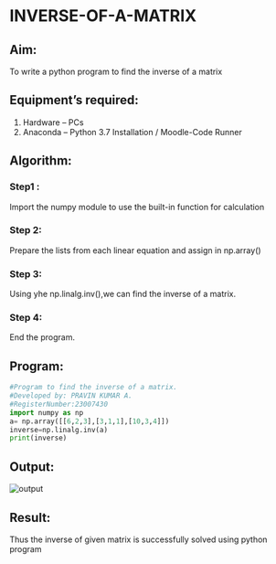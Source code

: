 # INVERSE-OF-A-MATRIX
## Aim:
To write a python program to find the inverse of a matrix
## Equipment’s required:
1. 	Hardware – PCs
2. 	Anaconda – Python 3.7 Installation / Moodle-Code Runner
## Algorithm:
### Step1 : 
Import the numpy module to use the built-in function for calculation
### Step 2: 
Prepare the lists from each linear equation and assign in np.array()
### Step 3: 
Using yhe np.linalg.inv(),we can find the inverse of a matrix.
### Step 4: 
End the program.
## Program:
```python
#Program to find the inverse of a matrix.
#Developed by: PRAVIN KUMAR A.
#RegisterNumber:23007430
import numpy as np 
a= np.array([[6,2,3],[3,1,1],[10,3,4]])
inverse=np.linalg.inv(a)
print(inverse)
```
## Output:
![output](https://github.com/RAVENPRAVIN/INVERSE-OF-A-MATRIX/assets/146820534/b5ce4530-e873-415c-b96b-71e2d4912169)

## Result:
Thus the inverse of given matrix is successfully solved using python program


